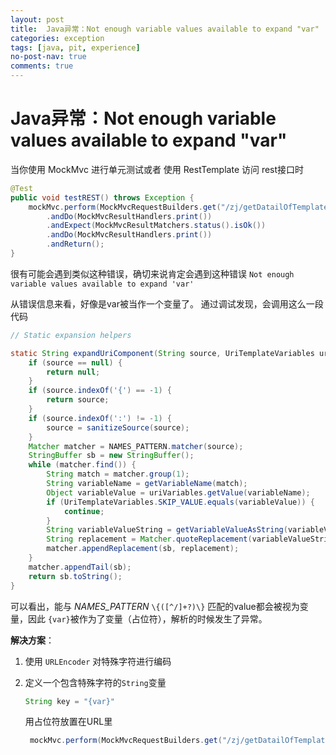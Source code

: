 ```yaml
---
layout: post
title:  Java异常：Not enough variable values available to expand "var"
categories: exception
tags: [java, pit, experience]
no-post-nav: true
comments: true
---
```


# Java异常：Not enough variable values available to expand "var"

当你使用 MockMvc 进行单元测试或者 使用 RestTemplate 访问 rest接口时

```java
@Test
public void testREST() throws Exception {
    mockMvc.perform(MockMvcRequestBuilders.get("/zj/getDatailOfTemplate?key={var}"))
        .andDo(MockMvcResultHandlers.print())
        .andExpect(MockMvcResultMatchers.status().isOk())
        .andDo(MockMvcResultHandlers.print())
        .andReturn();
}

```

很有可能会遇到类似这种错误，确切来说肯定会遇到这种错误
`Not enough variable values available to expand 'var'`

从错误信息来看，好像是var被当作一个变量了。
通过调试发现，会调用这么一段代码

```java
// Static expansion helpers

static String expandUriComponent(String source, UriTemplateVariables uriVariables) {
	if (source == null) {
		return null;
	}
	if (source.indexOf('{') == -1) {
		return source;
	}
	if (source.indexOf(':') != -1) {
		source = sanitizeSource(source);
	}
	Matcher matcher = NAMES_PATTERN.matcher(source);
	StringBuffer sb = new StringBuffer();
	while (matcher.find()) {
		String match = matcher.group(1);
		String variableName = getVariableName(match);
		Object variableValue = uriVariables.getValue(variableName);
		if (UriTemplateVariables.SKIP_VALUE.equals(variableValue)) {
			continue;
		}
		String variableValueString = getVariableValueAsString(variableValue);
		String replacement = Matcher.quoteReplacement(variableValueString);
		matcher.appendReplacement(sb, replacement);
	}
	matcher.appendTail(sb);
	return sb.toString();
}
```

可以看出，能与 *NAMES_PATTERN* `\{([^/]+?)\}` 匹配的value都会被视为变量，因此 `{var}`被作为了变量（占位符），解析的时候发生了异常。


**解决方案**：
1. 使用 `URLEncoder` 对特殊字符进行编码

2. 定义一个包含特殊字符的`String`变量

   ```java
   String key = "{var}"
   ```

   用占位符放置在URL里

   ```java
    mockMvc.perform(MockMvcRequestBuilders.get("/zj/getDatailOfTemplate?key={key}"))
   ```

